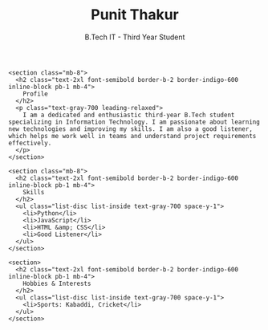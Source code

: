 <html lang="en">
<head>
  <meta charset="UTF-8" />
  <meta name="viewport" content="width=device-width, initial-scale=1" />
  <title>Punit Thakur - Resume</title>
  <script src="https://cdn.tailwindcss.com"></script>
  <link
    rel="stylesheet"
    href="https://cdnjs.cloudflare.com/ajax/libs/font-awesome/5.15.3/css/all.min.css"
  />
  <link
    href="https://fonts.googleapis.com/css2?family=Inter:wght@400;600&display=swap"
    rel="stylesheet"
  />
  <style>
    body {
      font-family: 'Inter', sans-serif;
    }
  </style>
</head>
<body class="bg-gray-50 text-gray-900 min-h-screen flex items-center justify-center p-4">
  <div class="max-w-3xl w-full bg-white rounded-lg shadow-lg p-8">
    <header class="mb-8 text-center">
      <h1 class="text-4xl font-bold mb-1">Punit Thakur</h1>
      <p class="text-lg text-gray-600">B.Tech IT - Third Year Student</p>
    </header>

    <section class="mb-8">
      <h2 class="text-2xl font-semibold border-b-2 border-indigo-600 inline-block pb-1 mb-4">
        Profile
      </h2>
      <p class="text-gray-700 leading-relaxed">
        I am a dedicated and enthusiastic third-year B.Tech student specializing in Information Technology. I am passionate about learning new technologies and improving my skills. I am also a good listener, which helps me work well in teams and understand project requirements effectively.
      </p>
    </section>

    <section class="mb-8">
      <h2 class="text-2xl font-semibold border-b-2 border-indigo-600 inline-block pb-1 mb-4">
        Skills
      </h2>
      <ul class="list-disc list-inside text-gray-700 space-y-1">
        <li>Python</li>
        <li>JavaScript</li>
        <li>HTML &amp; CSS</li>
        <li>Good Listener</li>
      </ul>
    </section>

    <section>
      <h2 class="text-2xl font-semibold border-b-2 border-indigo-600 inline-block pb-1 mb-4">
        Hobbies & Interests
      </h2>
      <ul class="list-disc list-inside text-gray-700 space-y-1">
        <li>Sports: Kabaddi, Cricket</li>
      </ul>
    </section>
  </div>
</body>
</html>
